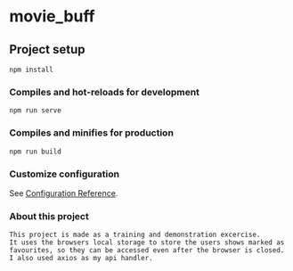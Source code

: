 # movie_buff

## Project setup
```
npm install
```

### Compiles and hot-reloads for development
```
npm run serve
```

### Compiles and minifies for production
```
npm run build
```

### Customize configuration
See [Configuration Reference](https://cli.vuejs.org/config/).

### About this project
```
This project is made as a training and demonstration excercise. 
It uses the browsers local storage to store the users shows marked as favourites, so they can be accessed even after the browser is closed.
I also used axios as my api handler.
